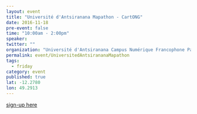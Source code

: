 ```yaml
---
layout: event
title: "Université d'Antsiranana Mapathon - CartONG"
date: 2016-11-18
pre-event: false
time: "10:00am - 2:00pm"
speaker: 
twitter: ""
organization: "Université d'Antsiranana Campus Numérique Francophone Partenaire - CartONG"
permalink: event/UniversitedAntsirananaMapathon
tags: 
  - friday
category: event
published: true
lat: -12.2780
lon: 49.2913
---
```


[sign-up here](https://www.eventbrite.fr/e/billets-mapathon-missing-maps-madagascar-diego-suarez-bordeaux-29298949948)
